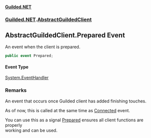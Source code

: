 
#### [Guilded.NET](Guilded_NET 'Guilded_NET')
### [Guilded.NET](Guilded_NET#Guilded_NET 'Guilded.NET').[AbstractGuildedClient](AbstractGuildedClient 'Guilded.NET.AbstractGuildedClient')
## AbstractGuildedClient.Prepared Event
An event when the client is prepared.  
```csharp
public event Prepared;
```

#### Event Type
[System.EventHandler](https://docs.microsoft.com/en-us/dotnet/api/System.EventHandler 'System.EventHandler')
### Remarks
An event that occurs once Guilded client has added finishing touches.



As of now, this is called at the same time as [Connected](BaseGuildedClient_Connected 'Guilded.NET.Base.BaseGuildedClient.Connected') event.



You can use this as a signal [Prepared](AbstractGuildedClient_Prepared 'Guilded.NET.AbstractGuildedClient.Prepared') ensures all client functions are properly  
working and can be used.
